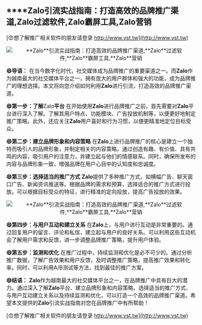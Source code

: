 ## ****Zalo**引流实战指南：打造高效的品牌推广渠道,**Zalo**过滤软件,**Zalo**霸屏工具,**Zalo**营销**

[😍想了解推广相关软件的朋友请登录 http://www.vst.tw](http://www.vst.tw)

 <center><img src="https://vst.tw/MP4/tuiguang/png/3.png" alt="**Zalo**引流实战指南：打造高效的品牌推广渠道,**Zalo**过滤软件,**Zalo**霸屏工具,**Zalo**营销"></center>

**😄导语：**
在当今数字化时代，社交媒体成为品牌推广的重要渠道之一。而**Zalo**作为越南最大的社交媒体平台之一，拥有庞大的用户群体和强大的功能，成为品牌推广的理想选择。本文将向您介绍如何利用**Zalo**进行引流，打造高效的品牌推广渠道。

**😄第一步：了解**Zalo**平台**
在开始使用**Zalo**进行品牌推广之前，首先需要对**Zalo**平台进行深入了解。了解其用户特点、功能模块、广告投放机制等，以便更好地制定推广策略。此外，还应关注**Zalo**用户喜好和行为习惯，以便更精准地定位目标受众。

**😄第二步：建立品牌形象和内容策略**
在**Zalo**上进行品牌推广的核心是建立一个独特而吸引人的品牌形象，并制定相关的内容策略。通过创造有趣、有价值、具有共鸣的内容，吸引用户的注意力，并建立起与他们的情感联系。同时，确保所发布的内容与品牌形象一致，增强品牌在用户心目中的认知度和忠诚度。

**😄第三步：选择适当的推广方式**
**Zalo**提供了多种推广方式，如横幅广告、聊天窗口广告、新闻资讯推送等。根据品牌的需求和预算，选择适合的推广方式进行投放。可以根据目标受众的特征，进行精准的定向投放，提高广告投放的效果。

 <center><img src="https://vst.tw/MP4/tuiguang/png/0.png" alt="**Zalo**引流实战指南：打造高效的品牌推广渠道,**Zalo**过滤软件,**Zalo**霸屏工具,**Zalo**营销"></center>

**😄第四步：与用户互动和建立关系**
在**Zalo**上，与用户进行互动是非常重要的。通过回复用户的留言、评论和私信，建立起与用户的良好关系。可以利用这些互动机会了解用户需求和反馈，进一步调整品牌推广策略，提升用户体验。

**😄第五步：监测和优化**
在推广过程中，持续监测和优化是必不可少的。通过分析推广数据，了解广告效果和用户反馈，及时调整推广策略，提高推广效果和转化率。同时，可以利用A/B测试等方法，找到最佳的推广方案。

**😄结语：**
**Zalo**作为越南最大的社交媒体平台之一，在品牌推广中具有巨大的潜力。通过深入了解**Zalo**平台、建立品牌形象和内容策略、选择适当的推广方式、与用户互动建立关系以及持续监测和优化，可以打造一个高效的品牌推广渠道。希望本文提供的**Zalo**引流实战指南对您在品牌推广中有所帮助！

[😍想了解推广相关软件的朋友请登录 http://www.vst.tw](http://www.vst.tw)



